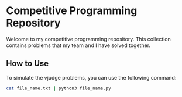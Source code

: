 # Competitive Programming Repository

Welcome to my competitive programming repository. This collection contains problems that my team and I have solved together.

## How to Use

To simulate the vjudge problems, you can use the following command:

```bash
cat file_name.txt | python3 file_name.py